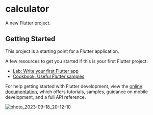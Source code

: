 # calculator

A new Flutter project.

## Getting Started

This project is a starting point for a Flutter application.

A few resources to get you started if this is your first Flutter project:

- [Lab: Write your first Flutter app](https://docs.flutter.dev/get-started/codelab)
- [Cookbook: Useful Flutter samples](https://docs.flutter.dev/cookbook)

For help getting started with Flutter development, view the
[online documentation](https://docs.flutter.dev/), which offers tutorials,
samples, guidance on mobile development, and a full API reference.



![photo_2023-09-18_20-12-10](https://github.com/amalvs07/calculator/assets/108692893/f52a480b-bd28-41bf-bd57-0f9c307bf4c2)
